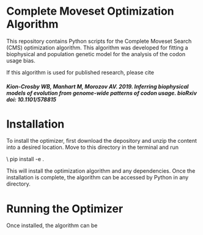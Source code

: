 # Complete Moveset Optimization Algorithm

This repository contains Python scripts for the Complete Moveset Search (CMS) optimization algorithm. This algorithm was developed for fitting a biophysical and population genetic model for the analysis of the codon usage bias.

If this algorithm is used for published research, please cite 
##### Kion-Crosby WB, Manhart M, Morozov AV. 2019. Inferring biophysical models of evolution from genome-wide patterns of codon usage. bioRxiv doi: 10.1101/578815 

# Installation

To install the optimizer, first download the depository and unzip the content into a desired location. Move to this directory in the terminal and run

\ pip install -e .

This will install the optimization algorithm and any dependencies. Once the installation is complete, the algorithm can be accessed by Python in any directory.

# Running the Optimizer

Once installed, the algorithm can be 

# 
